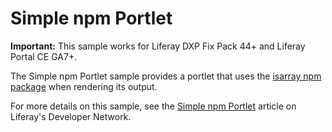 # Simple npm Portlet

**Important:** This sample works for Liferay DXP Fix Pack 44+ and Liferay Portal
CE GA7+.

The Simple npm Portlet sample provides a portlet that uses the
[isarray npm package](https://www.npmjs.com/package/isarray) when rendering its
output.

For more details on this sample, see the
[Simple npm Portlet](https://dev.liferay.com/develop/reference/-/knowledge_base/7-0/simple-npm-portlet)
article on Liferay's Developer Network.